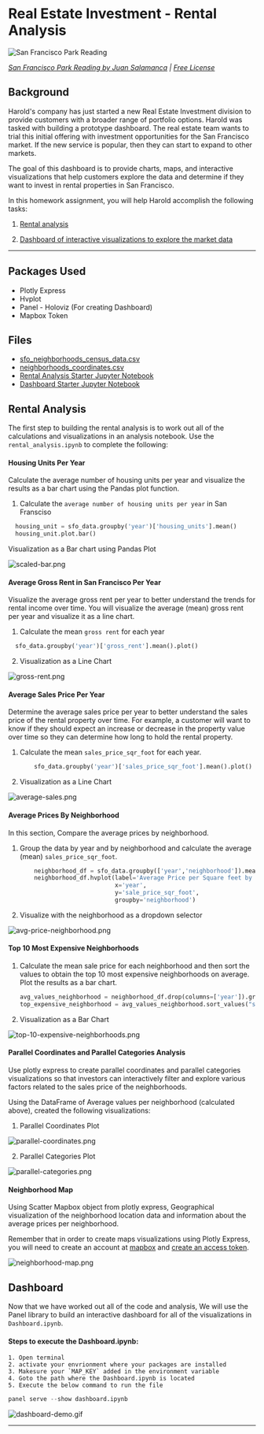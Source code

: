 # Real Estate Investment - Rental Analysis

![San Francisco Park Reading](Images/san-francisco-park-reading.jpg)

*[San Francisco Park Reading by Juan Salamanca](https://www.pexels.com/photo/park-san-francisco-reading-61109/) | [Free License](https://www.pexels.com/photo-license/)*

## Background

Harold's company has just started a new Real Estate Investment division to provide customers with a broader range of portfolio options. Harold was tasked with building a prototype dashboard. The real estate team wants to trial this initial offering with investment opportunities for the San Francisco market. If the new service is popular, then they can start to expand to other markets.

The goal of this dashboard is to provide charts, maps, and interactive visualizations that help customers explore the data and determine if they want to invest in rental properties in San Francisco.

In this homework assignment, you will help Harold accomplish the following tasks:

1. [Rental analysis](#Rental-Analysis)

2. [Dashboard of interactive visualizations to explore the market data](#Dashboard)

---

## Packages Used

* Plotly Express
* Hvplot
* Panel - Holoviz (For creating Dashboard)
* Mapbox Token


## Files

* [sfo_neighborhoods_census_data.csv](Starter_Code/Data/sfo_neighborhoods_census_data.csv)
* [neighborhoods_coordinates.csv](Starter_Code/Data/neighborhoods_coordinates.csv)
* [Rental Analysis Starter Jupyter Notebook](Starter_Code/rental_analysis.ipynb)
* [Dashboard Starter Jupyter Notebook](Starter_Code/dashboard.ipynb)


## Rental Analysis

The first step to building the rental analysis is to work out all of the calculations and visualizations in an analysis notebook.  Use the `rental_analysis.ipynb` to complete the following:

#### Housing Units Per Year

Calculate the average number of housing units per year and visualize the results as a bar chart using the Pandas plot function.

1. Calculate the `average number of housing units per year` in San Fransciso

  ```python
    housing_unit = sfo_data.groupby('year')['housing_units'].mean()
    housing_unit.plot.bar()
  ```


Visualization as a Bar chart using Pandas Plot

  ![scaled-bar.png](Images/scaled-bar.png)


#### Average Gross Rent in San Francisco Per Year

Visualize the average gross rent per year to better understand the trends for rental income over time. You will visualize the average (mean) gross rent per year and visualize it as a line chart.

1. Calculate the mean `gross rent` for each year

  ```python
    sfo_data.groupby('year')['gross_rent'].mean().plot()
  ```
  
  
2. Visualization as a Line Chart

  ![gross-rent.png](Images/gross-rent.png)

#### Average Sales Price Per Year

Determine the average sales price per year to better understand the sales price of the rental property over time. For example, a customer will want to know if they should expect an increase or decrease in the property value over time so they can determine how long to hold the rental property. 

1. Calculate the mean `sales_price_sqr_foot` for each year.

    ```python
        sfo_data.groupby('year')['sales_price_sqr_foot'].mean().plot()
    ```


2. Visualization as a Line Chart

  ![average-sales.png](Images/average-sales.png)

#### Average Prices By Neighborhood

In this section, Compare the average prices by neighborhood.

1. Group the data by year and by neighborhood and calculate the average (mean) `sales_price_sqr_foot`.

    ```python
        neighborhood_df = sfo_data.groupby(['year','neighborhood']).mean().reset_index()
        neighborhood_df.hvplot(label='Average Price per Square feet by year ',
                               x='year',
                               y='sale_price_sqr_foot', 
                               groupby='neighborhood')
    ```
    
    
2. Visualize with the neighborhood as a dropdown selector

  ![avg-price-neighborhood.png](Images/avg-price-neighborhood.png)

#### Top 10 Most Expensive Neighborhoods

1. Calculate the mean sale price for each neighborhood and then sort the values to obtain the top 10 most expensive neighborhoods on average. Plot the results as a bar chart.

   ```python
   avg_values_neighborhood = neighborhood_df.drop(columns=['year']).groupby('neighborhood').mean()
   top_expensive_neighborhood = avg_values_neighborhood.sort_values("sale_price_sqr_foot", ascending = False).head(10)
   ```
    
2. Visualization as a Bar Chart

  ![top-10-expensive-neighborhoods.png](Images/top-10-expensive-neighborhoods.png)
  

#### Parallel Coordinates and Parallel Categories Analysis

Use plotly express to create parallel coordinates and parallel categories visualizations so that investors can interactively filter and explore various factors related to the sales price of the neighborhoods.

Using the DataFrame of Average values per neighborhood (calculated above), created the following visualizations:

1. Parallel Coordinates Plot

  ![parallel-coordinates.png](Images/parallel-coordinates.png)

2. Parallel Categories Plot

  ![parallel-categories.png](Images/parallel-categories.png)

#### Neighborhood Map

Using Scatter Mapbox object from plotly express, Geographical visualization of the neighborhood location data and information about the average prices per neighborhood.

Remember that in order to create maps visualizations using Plotly Express, you will need to create an account at [mapbox](https://www.mapbox.com/) and [create an access token](https://docs.mapbox.com/help/how-mapbox-works/access-tokens/#creating-and-managing-access-tokens).

  ![neighborhood-map.png](Images/neighborhood-map.png)

## Dashboard

Now that we have worked out all of the code and analysis, We will use the Panel library to build an interactive dashboard for all of the visualizations in `Dashboard.ipynb`. 


#### Steps to execute the Dashboard.ipynb:

    1. Open terminal
    2. activate your envrionment where your packages are installed
    3. Makesure your `MAP_KEY` added in the environment variable
    4. Goto the path where the Dashboard.ipynb is located
    5. Execute the below command to run the file
    
   ```python
   panel serve --show dashboard.ipynb
   ```

  ![dashboard-demo.gif](Images/dashboard-demo.gif)


    
- - -
